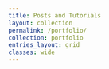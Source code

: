 ```yaml
---
title: Posts and Tutorials
layout: collection
permalink: /portfolio/
collection: portfolio
entries_layout: grid
classes: wide
---
```


